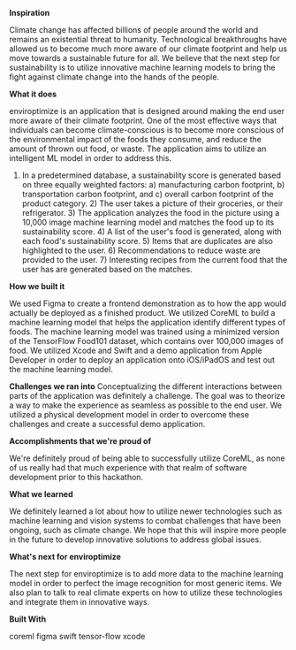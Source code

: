 **Inspiration**

Climate change has affected billions of people around the world and remains an existential threat to humanity. Technological breakthroughs have allowed us to become much more aware of our climate footprint and help us move towards a sustainable future for all. We believe that the next step for sustainability is to utilize innovative machine learning models to bring the fight against climate change into the hands of the people.

**What it does**

enviroptimize is an application that is designed around making the end user more aware of their climate footprint. One of the most effective ways that individuals can become climate-conscious is to become more conscious of the environmental impact of the foods they consume, and reduce the amount of thrown out food, or waste. The application aims to utilize an intelligent ML model in order to address this.

1) In a predetermined database, a sustainability score is generated based on three equally weighted factors: a) manufacturing carbon footprint, b) transportation carbon footprint, and c) overall carbon footprint of the product category. 2) The user takes a picture of their groceries, or their refrigerator. 3) The application analyzes the food in the picture using a 10,000 image machine learning model and matches the food up to its sustainability score. 4) A list of the user's food is generated, along with each food's sustainability score. 5) Items that are duplicates are also highlighted to the user. 6) Recommendations to reduce waste are provided to the user. 7) Interesting recipes from the current food that the user has are generated based on the matches.

**How we built it**

We used Figma to create a frontend demonstration as to how the app would actually be deployed as a finished product. We utilized CoreML to build a machine learning model that helps the application identify different types of foods. The machine learning model was trained using a minimized version of the TensorFlow Food101 dataset, which contains over 100,000 images of food. We utilized Xcode and Swift and a demo application from Apple Developer in order to deploy an application onto iOS/iPadOS and test out the machine learning model.

**Challenges we ran into**
Conceptualizing the different interactions between parts of the application was definitely a challenge. The goal was to theorize a way to make the experience as seamless as possible to the end user. We utilized a physical development model in order to overcome these challenges and create a successful demo application.

**Accomplishments that we're proud of**

We're definitely proud of being able to successfully utilize CoreML, as none of us really had that much experience with that realm of software development prior to this hackathon.

**What we learned**

We definitely learned a lot about how to utilize newer technologies such as machine learning and vision systems to combat challenges that have been ongoing, such as climate change. We hope that this will inspire more people in the future to develop innovative solutions to address global issues.

**What's next for enviroptimize**

The next step for enviroptimize is to add more data to the machine learning model in order to perfect the image recognition for most generic items. We also plan to talk to real climate experts on how to utilize these technologies and integrate them in innovative ways.

**Built With**

coreml
figma
swift
tensor-flow
xcode
